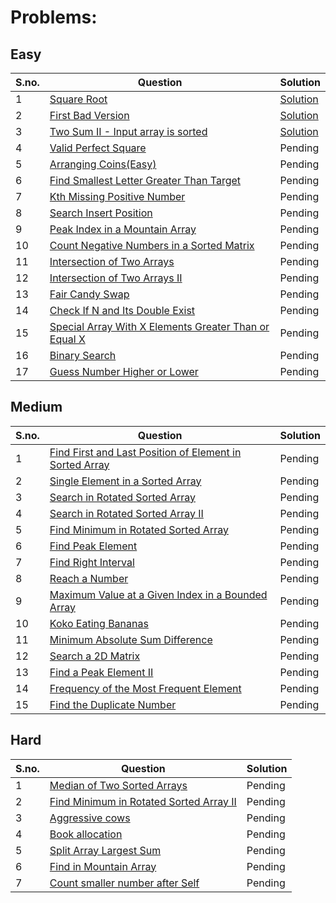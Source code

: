 # Problems:

## Easy
|S.no.|Question|Solution|
|---|------------|------------|
|1|[Square Root](https://leetcode.com/problems/sqrtx/)|[Solution](sqrt.cpp)|
|2| [First Bad Version](https://leetcode.com/problems/first-bad-version/)|[Solution](first_bad_version.cpp)|
|3| [Two Sum II - Input array is sorted](https://leetcode.com/problems/two-sum-ii-input-array-is-sorted/)|[Solution](two_sum_ii_input_array_is_sorted.cpp)|
|4| [Valid Perfect Square](https://leetcode.com/problems/valid-perfect-square/)|Pending|
|5| [Arranging Coins(Easy)](https://leetcode.com/problems/arranging-coins/)|Pending|
|6| [Find Smallest Letter Greater Than Target](https://leetcode.com/problems/find-smallest-letter-greater-than-target/)|Pending|
|7| [Kth Missing Positive Number](https://leetcode.com/problems/kth-missing-positive-number/)|Pending|
|8| [Search Insert Position](https://leetcode.com/problems/search-insert-position/)|Pending|
|9| [Peak Index in a Mountain Array](https://leetcode.com/problems/peak-index-in-a-mountain-array/)|Pending|
|10| [Count Negative Numbers in a Sorted Matrix](https://leetcode.com/problems/count-negative-numbers-in-a-sorted-matrix/)|Pending|
|11| [Intersection of Two Arrays](https://leetcode.com/problems/intersection-of-two-arrays/)|Pending|
|12| [Intersection of Two Arrays II](https://leetcode.com/problems/intersection-of-two-arrays-ii/)|Pending|
|13| [Fair Candy Swap](https://leetcode.com/problems/fair-candy-swap/)|Pending|
|14| [Check If N and Its Double Exist](https://leetcode.com/problems/check-if-n-and-its-double-exist/)|Pending|
|15| [Special Array With X Elements Greater Than or Equal X](https://leetcode.com/problems/special-array-with-x-elements-greater-than-or-equal-x/)|Pending|
|16| [Binary Search](https://leetcode.com/problems/binary-search/)|Pending|
|17| [Guess Number Higher or Lower](https://leetcode.com/problems/guess-number-higher-or-lower/)|Pending|


## Medium
|S.no.|Question|Solution|
|---|------------|------------|
|1| [Find First and Last Position of Element in Sorted Array](https://leetcode.com/problems/find-first-and-last-position-of-element-in-sorted-array/)|Pending|
|2| [Single Element in a Sorted Array](https://leetcode.com/problems/single-element-in-a-sorted-array/)|Pending|
|3| [Search in Rotated Sorted Array](https://leetcode.com/problems/search-in-rotated-sorted-array/)|Pending|
|4| [Search in Rotated Sorted Array II](https://leetcode.com/problems/search-in-rotated-sorted-array-ii/)|Pending|
|5| [Find Minimum in Rotated Sorted Array](https://leetcode.com/problems/find-minimum-in-rotated-sorted-array/)|Pending|
|6| [Find Peak Element](https://leetcode.com/problems/find-peak-element/)|Pending|
|7| [Find Right Interval](https://leetcode.com/problems/find-right-interval/)|Pending|
|8| [Reach a Number](https://leetcode.com/problems/reach-a-number/)|Pending|
|9| [Maximum Value at a Given Index in a Bounded Array](https://leetcode.com/problems/maximum-value-at-a-given-index-in-a-bounded-array/)|Pending|
|10| [Koko Eating Bananas](https://leetcode.com/problems/koko-eating-bananas/)|Pending|
|11| [Minimum Absolute Sum Difference](https://leetcode.com/problems/minimum-absolute-sum-difference/)|Pending|
|12| [Search a 2D Matrix](https://leetcode.com/problems/search-a-2d-matrix/)|Pending|
|13| [Find a Peak Element II](https://leetcode.com/problems/find-a-peak-element-ii/)|Pending|
|14| [Frequency of the Most Frequent Element](https://leetcode.com/problems/frequency-of-the-most-frequent-element/)|Pending|
|15| [Find the Duplicate Number](https://leetcode.com/problems/find-the-duplicate-number/)|Pending|

## Hard
|S.no.|Question|Solution|
|---|------------|------------|
|1| [Median of Two Sorted Arrays](https://leetcode.com/problems/median-of-two-sorted-arrays/)|Pending|
|2| [Find Minimum in Rotated Sorted Array II](https://leetcode.com/problems/find-minimum-in-rotated-sorted-array-ii/)|Pending|
|3| [Aggressive cows](https://www.spoj.com/problems/AGGRCOW/)|Pending|
|4| [Book allocation](https://www.geeksforgeeks.org/allocate-minimum-number-pages/)|Pending|
|5| [Split Array Largest Sum](https://leetcode.com/problems/split-array-largest-sum/)|Pending|
|6| [Find in Mountain Array](https://leetcode.com/problems/find-in-mountain-array/)|Pending|
|7| [Count smaller number after Self](https://leetcode.com/problems/count-of-smaller-numbers-after-self/)|Pending|